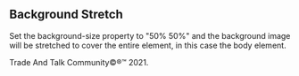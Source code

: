 <html>
	<head>
		<style>
			body {
			background-image: url(https://github.com/thecode3/TradeAndTalk/blob/main/TradeAndTalk%20Photos/TradeAndTalk%20Main.jpg?raw=true);
			background-repeat: no-repeat;
			background-attachment: fixed; 
			background-size: 100% 100%;
			}
		</style>
	</head>
	<body>
		<h2>Background Stretch</h2>
		<p>Set the background-size property to "50% 50%" and the background image will be stretched to cover the entire element, in this case the body element.</p>
	</body>
</html>
<p>Trade And Talk Community©®™ 2021.</p>
<body>
	<html>
		<html>
	                 <head>
	                     <style>
				     <head>
					     <body>
						     <h1>The source element</h1>
							     <p>Click on the play button to play a sound:</p>
								     <audio controls>
									     <source src="https://github.com/thecode3/TradeAndTalk/blob/main/src/Blue1.mp3?raw=true , https://github.com/thecode3/TradeAndTalk/blob/main/src/Blue2.mp3?raw=true">
									     </audio>
										     </body>
											     <html>
												     <h1 style="color:16755C;text-align:center;">Trade And Talk Community©®™ 2021</h1>
													     <p style="color:16755C;">The Calendar : Currency And Alt Coin And Crypto Currency And Tokens
														     </html>
															     <a href="https://www.mql5.com/en/users/osamaahmed/">Visit MetaQuotes Ltd </a>
																     <p>
																	     <body>
																		     <h2 style="color:16755C;text-align:center;">Trade And Talk Community©®™ 2021</h2>
																		     <style>
																		     <body>
																		     <html>
